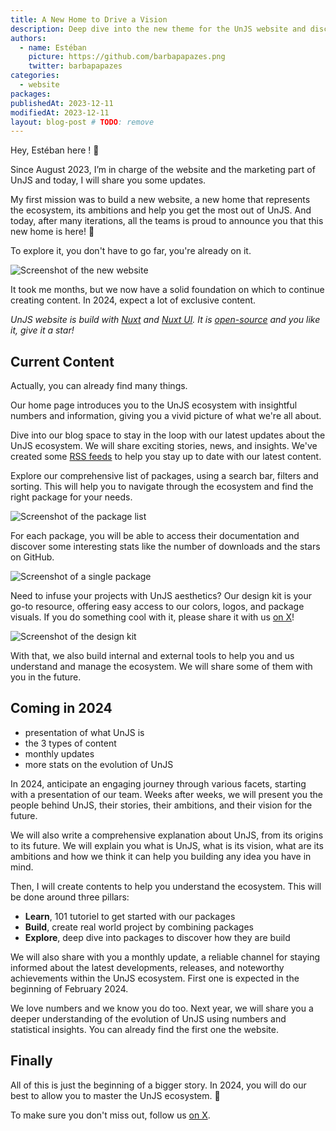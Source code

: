 ```yaml
---
title: A New Home to Drive a Vision
description: Deep dive into the new theme for the UnJS website and discover what's coming in 2024
authors:
  - name: Estéban
    picture: https://github.com/barbapapazes.png
    twitter: barbapapazes
categories:
  - website
packages:
publishedAt: 2023-12-11
modifiedAt: 2023-12-11
layout: blog-post # TODO: remove
---
```


Hey, Estéban here ! 👋

Since August 2023, I’m in charge of the website and the marketing part of UnJS and today, I will share you some updates.

My first mission was to build a new website, a new home that represents the ecosystem, its ambitions and help you get the most out of UnJS. And today, after many iterations, all the teams is proud to announce you that this new home is here! 🎉

To explore it, you don't have to go far, you're already on it.

![Screenshot of the new website](/assets/images/blog/2023-12-11-a-new-home-to-drive-a-vision/new-home.png)

It took me months, but we now have a solid foundation on which to continue creating content. In 2024, expect a lot of exclusive content.

_UnJS website is build with [Nuxt](https://nuxt.com) and [Nuxt UI](https://ui.nuxt.com/). It is [open-source](https://github.com/unjs/website) and you like it, give it a star!_

## Current Content

Actually, you can already find many things.

Our home page introduces you to the UnJS ecosystem with insightful numbers and information, giving you a vivid picture of what we're all about.

Dive into our blog space to stay in the loop with our latest updates about the UnJS ecosystem. We will share exciting stories, news, and insights. We've created some [RSS feeds](/rss) to help you stay up to date with our latest content.

Explore our comprehensive list of packages, using a search bar, filters and sorting. This will help you to navigate through the ecosystem and find the right package for your needs.

![Screenshot of the package list](/assets/images/blog/2023-12-11-a-new-home-to-drive-a-vision/package-list.png)

For each package, you will be able to access their documentation and discover some interesting stats like the number of downloads and the stars on GitHub.

![Screenshot of a single package](/assets/images/blog/2023-12-11-a-new-home-to-drive-a-vision/single-package.png)

Need to infuse your projects with UnJS aesthetics? Our design kit is your go-to resource, offering easy access to our colors, logos, and package visuals. If you do something cool with it, please share it with us [on X](https://x.com/unjsio)!

![Screenshot of the design kit](/assets/images/blog/2023-12-11-a-new-home-to-drive-a-vision/design-kit.png)

With that, we also build internal and external tools to help you and us understand and manage the ecosystem. We will share some of them with you in the future.

## Coming in 2024

- presentation of what UnJS is
- the 3 types of content
- monthly updates
- more stats on the evolution of UnJS

In 2024, anticipate an engaging journey through various facets, starting with a presentation of our team. Weeks after weeks, we will present you the people behind UnJS, their stories, their ambitions, and their vision for the future.

We will also write a comprehensive explanation about UnJS, from its origins to its future. We will explain you what is UnJS, what is its vision, what are its ambitions and how we think it can help you building any idea you have in mind.

Then, I will create contents to help you understand the ecosystem. This will be done around three pillars:

- **Learn**, 101 tutoriel to get started with our packages
- **Build**, create real world project by combining packages
- **Explore**, deep dive into packages to discover how they are build

We will also share with you a monthly update, a reliable channel for staying informed about the latest developments, releases, and noteworthy achievements within the UnJS ecosystem. First one is expected in the beginning of February 2024.

We love numbers and we know you do too. Next year, we will share you a deeper understanding of the evolution of UnJS using numbers and statistical insights. You can already find the first one the website.

## Finally

All of this is just the beginning of a bigger story. In 2024, you will do our best to allow you to master the UnJS ecosystem. 💛

To make sure you don't miss out, follow us [on X](https://x.com/unjsio).
